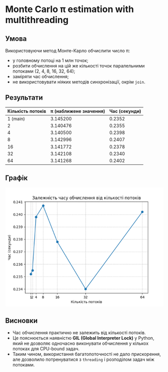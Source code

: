 # Monte Carlo π estimation with multithreading

## Умова
Використовуючи метод Монте-Карло обчислити число π:
- у головному потоці на 1 млн точок;
- розбити обчислення на цій же кількості точок паралельними потоками (2, 4, 8, 16, 32, 64);
- заміряти час обчислення;
- не використовувати ніяких методів синхронізації, окрім `join`.

## Результати

| Кількість потоків | π (наближене значення) | Час (секунди) |
|-------------------|------------------------|---------------|
| 1 (main)          | 3.145200               | 0.2352        |
| 2                 | 3.140476               | 0.2355        |
| 4                 | 3.140500               | 0.2398        |
| 8                 | 3.142996               | 0.2407        |
| 16                | 3.141772               | 0.2378        |
| 32                | 3.142108               | 0.2340        |
| 64                | 3.141268               | 0.2402        |

## Графік
![Chart](chart.png)

## Висновки
- Час обчислення практично не залежить від кількості потоків.  
- Це пояснюється наявністю **GIL (Global Interpreter Lock)** у Python, який не дозволяє одночасно виконувати обчислення у кількох потоках для CPU-bound задач.  
- Таким чином, використання багатопоточності не дало прискорення, але дозволило потренуватися з `threading` і розподілом задач між потоками.
